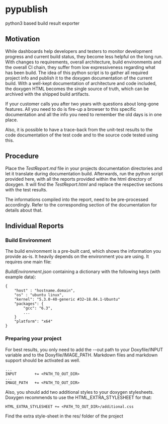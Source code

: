 # pypublish

python3 based build result exporter

## Motivation

While dashboards help developers and testers to monitor development progress
and current build status, they become less helpful on the long run. With
changes to requirements, overall architecture, build environments and the
overall CI chain, they suffer from low expressiveness regarding what has been
build. The idea of this python script is to gather all required project info
and publish it to the doxygen documentation of the current build. With a
well-kept documentation of architecture and code included, the doxygen HTML
becomes the single source of truth, which can be archived with the shipped
build artifacts.

If your customer calls you after two years with questions about long-gone
features. All you need to do is fire-up a browser to this specific
documentation and all the info you need to remember the old days is in one
place.

Also, it is possible to have a trace-back from the unit-test results to the
code documentation of the test code and to the source code tested using
this.

## Procedure

Place the *TestReport.md* file in your projects documentation directories and
let it translate during documentation build. Afterwards, run the python script
provided here, with all the reports provided within the html directory of
doxygen. It will find the *TestReport.html* and replace the respective sections
with the test results.

The informations compiled into the report, need to be pre-processed
accordingly.  Refer to the corresponding section of the documentation for
details about that.

## Individual Reports

### Build Environment

The build environment is a pre-built card, which shows the information you provide
as-is. It heavily depends on the environment you are using. It requires one
main file:

*BuildEnvironment.json* containing a dictionary with the following keys (with example
data):

~~~~{.json}
{
	"host" : "hostname.domain",
	"os" : "ubuntu linux",
	"kernel": "5.3.0-40-generic #32~18.04.1-Ubuntu"
	"packages": {
		"gcc": "6.3",
		...
	}
	"platform": "x64"
}
~~~~~

### Preparing your project

For best results, you only need to add the --out path to your Doxyfile/INPUT variable and
to the Doxyfile/IMAGE_PATH. Markdown files and markdown support should be activated as
well.

~~~~~{.txt}
...
INPUT        += <PATH_TO_OUT_DIR>
...
IMAGE_PATH   += <PATH_TO_OUT_DIR>
~~~~~

Also, you should add two additional styles to your doxygen stylesheets.  Doxygen recommends
to use the HTML_EXTRA_STYLESHEET for that:

~~~~~.txt
HTML_EXTRA_STYLESHEET += <PATH_TO_OUT_DIR>/additional.css
~~~~~

Find the extra style-sheet in the res/ folder of the project
